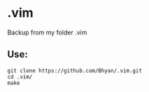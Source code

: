 # .vim

Backup from my folder .vim

## Use:

```
git clone https://github.com/Bhyan/.vim.git
cd .vim/
make
```
